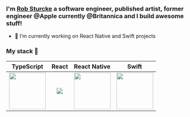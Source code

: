 ### I'm [Rob Sturcke](https://robsturcke.dev) a software engineer, published artist, former engineer @Apple currently @Britannica and I build awesome stuff!


<!-- [![Robs's GitHub stats](https://github-readme-stats.vercel.app/api?username=robSturcke&show_icons=true&layout=compact&theme=dracula)](https://github.com/robSturcke) -->

<!--
**robSturcke/robSturcke** is a ✨ _special_ ✨ repository because its `README.md` (this file) appears on your GitHub profile.

Here are some ideas to get you started:

- 🔭 I’m currently working on React Native and RemixJS
- 🌱 I’m currently learning MIT Material Sciences
- 👯 I’m looking to collaborate on ...
- 🤔 I’m looking for help with ...
- 💬 Ask me about ...
- 📫 How to reach me: ...
- 😄 Pronouns: ...
- ⚡ Fun fact: ...
-->
- 🔭 I’m currently working on React Native and Swift projects
### My stack 👾

|              TypeScript            |          React                |           React Native         |         Swift             |
|:--------------------------:|:--------------------------:|:--------------------------:|:--------------------------:|
| <img src="https://upload.wikimedia.org/wikipedia/commons/thumb/4/4c/Typescript_logo_2020.svg/1024px-Typescript_logo_2020.svg.png" width="100px"> | <img src="https://upload.wikimedia.org/wikipedia/commons/thumb/a/a7/React-icon.svg/120px-React-icon.svg.png?20220125121207"> | <img src="https://pbs.twimg.com/profile_images/763061332702736385/KoK6gHzp_400x400.jpg" width="100px"> | <img src="https://upload.wikimedia.org/wikipedia/commons/9/9d/Swift_logo.svg" width="100px"> |
